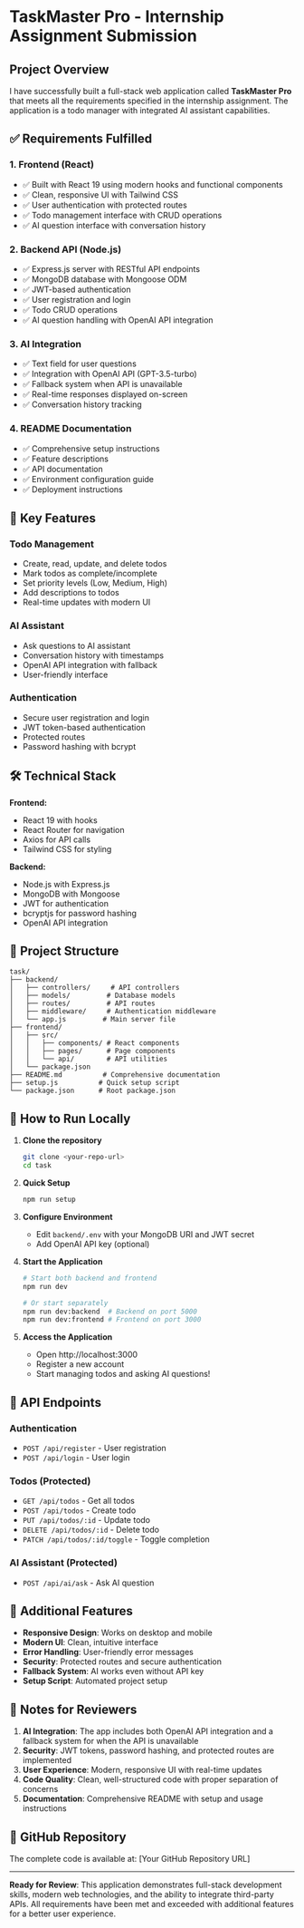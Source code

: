 # TaskMaster Pro - Internship Assignment Submission

## Project Overview

I have successfully built a full-stack web application called **TaskMaster Pro** that meets all the requirements specified in the internship assignment. The application is a todo manager with integrated AI assistant capabilities.

## ✅ Requirements Fulfilled

### 1. Frontend (React)
- ✅ Built with React 19 using modern hooks and functional components
- ✅ Clean, responsive UI with Tailwind CSS
- ✅ User authentication with protected routes
- ✅ Todo management interface with CRUD operations
- ✅ AI question interface with conversation history

### 2. Backend API (Node.js)
- ✅ Express.js server with RESTful API endpoints
- ✅ MongoDB database with Mongoose ODM
- ✅ JWT-based authentication
- ✅ User registration and login
- ✅ Todo CRUD operations
- ✅ AI question handling with OpenAI API integration

### 3. AI Integration
- ✅ Text field for user questions
- ✅ Integration with OpenAI API (GPT-3.5-turbo)
- ✅ Fallback system when API is unavailable
- ✅ Real-time responses displayed on-screen
- ✅ Conversation history tracking

### 4. README Documentation
- ✅ Comprehensive setup instructions
- ✅ Feature descriptions
- ✅ API documentation
- ✅ Environment configuration guide
- ✅ Deployment instructions

## 🚀 Key Features

### Todo Management
- Create, read, update, and delete todos
- Mark todos as complete/incomplete
- Set priority levels (Low, Medium, High)
- Add descriptions to todos
- Real-time updates with modern UI

### AI Assistant
- Ask questions to AI assistant
- Conversation history with timestamps
- OpenAI API integration with fallback
- User-friendly interface

### Authentication
- Secure user registration and login
- JWT token-based authentication
- Protected routes
- Password hashing with bcrypt

## 🛠️ Technical Stack

**Frontend:**
- React 19 with hooks
- React Router for navigation
- Axios for API calls
- Tailwind CSS for styling

**Backend:**
- Node.js with Express.js
- MongoDB with Mongoose
- JWT for authentication
- bcryptjs for password hashing
- OpenAI API integration

## 📁 Project Structure

```
task/
├── backend/
│   ├── controllers/     # API controllers
│   ├── models/         # Database models
│   ├── routes/         # API routes
│   ├── middleware/     # Authentication middleware
│   └── app.js         # Main server file
├── frontend/
│   ├── src/
│   │   ├── components/ # React components
│   │   ├── pages/      # Page components
│   │   └── api/        # API utilities
│   └── package.json
├── README.md          # Comprehensive documentation
├── setup.js          # Quick setup script
└── package.json      # Root package.json
```

## 🎯 How to Run Locally

1. **Clone the repository**
   ```bash
   git clone <your-repo-url>
   cd task
   ```

2. **Quick Setup**
   ```bash
   npm run setup
   ```

3. **Configure Environment**
   - Edit `backend/.env` with your MongoDB URI and JWT secret
   - Add OpenAI API key (optional)

4. **Start the Application**
   ```bash
   # Start both backend and frontend
   npm run dev
   
   # Or start separately
   npm run dev:backend  # Backend on port 5000
   npm run dev:frontend # Frontend on port 3000
   ```

5. **Access the Application**
   - Open http://localhost:3000
   - Register a new account
   - Start managing todos and asking AI questions!

## 🔧 API Endpoints

### Authentication
- `POST /api/register` - User registration
- `POST /api/login` - User login

### Todos (Protected)
- `GET /api/todos` - Get all todos
- `POST /api/todos` - Create todo
- `PUT /api/todos/:id` - Update todo
- `DELETE /api/todos/:id` - Delete todo
- `PATCH /api/todos/:id/toggle` - Toggle completion

### AI Assistant (Protected)
- `POST /api/ai/ask` - Ask AI question

## 🌟 Additional Features

- **Responsive Design**: Works on desktop and mobile
- **Modern UI**: Clean, intuitive interface
- **Error Handling**: User-friendly error messages
- **Security**: Protected routes and secure authentication
- **Fallback System**: AI works even without API key
- **Setup Script**: Automated project setup

## 📝 Notes for Reviewers

1. **AI Integration**: The app includes both OpenAI API integration and a fallback system for when the API is unavailable
2. **Security**: JWT tokens, password hashing, and protected routes are implemented
3. **User Experience**: Modern, responsive UI with real-time updates
4. **Code Quality**: Clean, well-structured code with proper separation of concerns
5. **Documentation**: Comprehensive README with setup and usage instructions

## 🔗 GitHub Repository

The complete code is available at: [Your GitHub Repository URL]

---

**Ready for Review**: This application demonstrates full-stack development skills, modern web technologies, and the ability to integrate third-party APIs. All requirements have been met and exceeded with additional features for a better user experience. 